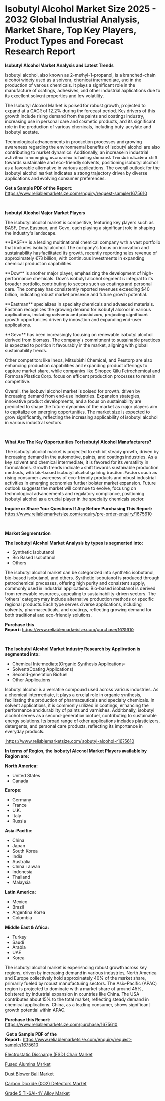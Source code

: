 <p><h1>Isobutyl Alcohol Market Size 2025 - 2032 Global Industrial Analysis, Market Share, Top Key Players, Product Types and Forecast Research Report</h1></p><p><strong>Isobutyl Alcohol Market Analysis and Latest Trends</strong></p>
<p><p>Isobutyl alcohol, also known as 2-methyl-1-propanol, is a branched-chain alcohol widely used as a solvent, chemical intermediate, and in the production of various chemicals. It plays a significant role in the manufacture of coatings, adhesives, and other industrial applications due to its excellent solvent properties and low volatility. </p><p>The Isobutyl Alcohol Market is poised for robust growth, projected to expand at a CAGR of 12.2% during the forecast period. Key drivers of this growth include rising demand from the paints and coatings industry, increasing use in personal care and cosmetic products, and its significant role in the production of various chemicals, including butyl acrylate and isobutyl acetate. </p><p>Technological advancements in production processes and growing awareness regarding the environmental benefits of isobutyl alcohol are also contributing to market dynamics. Additionally, an increase in industrial activities in emerging economies is fueling demand. Trends indicate a shift towards sustainable and eco-friendly solvents, positioning isobutyl alcohol as a favorable alternative in various applications. The overall outlook for the isobutyl alcohol market indicates a strong trajectory driven by diverse applications and evolving consumer preferences.</p></p>
<p><strong>Get a Sample PDF of the Report:&nbsp;</strong> <a href="https://www.reliablemarketsize.com/enquiry/request-sample/1675610?utm_campaign=2200&utm_medium=2&utm_source=Github&utm_content=ia&utm_term=31012025&utm_id=isobutyl-alcohol">https://www.reliablemarketsize.com/enquiry/request-sample/1675610</a></p>
<p>&nbsp;</p>
<p><strong>Isobutyl Alcohol Major Market Players</strong></p>
<p><p>The isobutyl alcohol market is competitive, featuring key players such as BASF, Dow, Eastman, and Gevo, each playing a significant role in shaping the industry's landscape. </p><p>**BASF** is a leading multinational chemical company with a vast portfolio that includes isobutyl alcohol. The company's focus on innovation and sustainability has facilitated its growth, recently reporting sales revenue of approximately €78 billion, with continuous investments in expanding chemical production capabilities.</p><p>**Dow** is another major player, emphasizing the development of high-performance chemicals. Dow's isobutyl alcohol segment is integral to its broader portfolio, contributing to sectors such as coatings and personal care. The company has consistently reported revenues exceeding $40 billion, indicating robust market presence and future growth potential.</p><p>**Eastman** specializes in specialty chemicals and advanced materials. Eastman recognizes the growing demand for isobutyl alcohol in various applications, including solvents and plasticizers, projecting significant growth opportunities driven by innovation and expanding end-user applications.</p><p>**Gevo** has been increasingly focusing on renewable isobutyl alcohol derived from biomass. The company's commitment to sustainable practices is expected to position it favourably in the market, aligning with global sustainability trends.</p><p>Other competitors like Ineos, Mitsubishi Chemical, and Perstorp are also enhancing production capabilities and expanding product offerings to capture market share, while companies like Sinopec Qilu Petrochemical and Formosa Plastics Corp. focus on efficient production processes to remain competitive.</p><p>Overall, the isobutyl alcohol market is poised for growth, driven by increasing demand from end-use industries. Expansion strategies, innovative product developments, and a focus on sustainability are predicted to shape the future dynamics of the market as major players aim to capitalize on emerging opportunities. The market size is expected to grow significantly, reflecting the increasing applicability of isobutyl alcohol in various industrial sectors.</p></p>
<p>&nbsp;</p>
<p><strong>What Are The Key Opportunities For Isobutyl Alcohol Manufacturers?</strong></p>
<p><p>The isobutyl alcohol market is projected to exhibit steady growth, driven by increasing demand in the automotive, paints, and coatings industries. As a key solvent and chemical intermediate, it is favored for its versatility in formulations. Growth trends indicate a shift towards sustainable production methods, with bio-based isobutyl alcohol gaining traction. Factors such as rising consumer awareness of eco-friendly products and robust industrial activities in emerging economies further bolster market expansion. Future outlook suggests the market will continue to evolve, focusing on technological advancements and regulatory compliance, positioning isobutyl alcohol as a crucial player in the specialty chemicals sector.</p></p>
<p><strong>Inquire or Share Your Questions If Any Before Purchasing This Report:</strong> <a href="https://www.reliablemarketsize.com/enquiry/pre-order-enquiry/1675610?utm_campaign=2200&utm_medium=2&utm_source=Github&utm_content=ia&utm_term=31012025&utm_id=isobutyl-alcohol">https://www.reliablemarketsize.com/enquiry/pre-order-enquiry/1675610</a></p>
<p>&nbsp;</p>
<p><strong>Market Segmentation</strong></p>
<p><strong>The Isobutyl Alcohol Market Analysis by types is segmented into:</strong></p>
<p><ul><li>Synthetic Isobutanol</li><li>Bio Based Isobutanol</li><li>Others</li></ul></p>
<p><p>The isobutyl alcohol market can be categorized into synthetic isobutanol, bio-based isobutanol, and others. Synthetic isobutanol is produced through petrochemical processes, offering high purity and consistent supply, commonly used in industrial applications. Bio-based isobutanol is derived from renewable resources, appealing to sustainability-driven sectors. The 'others' category may include alternative production methods or specific regional products. Each type serves diverse applications, including solvents, pharmaceuticals, and coatings, reflecting growing demand for both traditional and eco-friendly solutions.</p></p>
<p><strong>Purchase this Report:&nbsp;</strong><a href="https://www.reliablemarketsize.com/purchase/1675610?utm_campaign=2200&utm_medium=2&utm_source=Github&utm_content=ia&utm_term=31012025&utm_id=isobutyl-alcohol">https://www.reliablemarketsize.com/purchase/1675610</a></p>
<p>&nbsp;</p>
<p><strong>The Isobutyl Alcohol Market Industry Research by Application is segmented into:</strong></p>
<p><ul><li>Chemical Intermediate(Organic Synthesis Applications)</li><li>Solvent(Coating Applications)</li><li>Second-generation Biofuel</li><li>Other Applications</li></ul></p>
<p><p>Isobutyl alcohol is a versatile compound used across various industries. As a chemical intermediate, it plays a crucial role in organic synthesis, facilitating the production of pharmaceuticals and specialty chemicals. In solvent applications, it is commonly utilized in coatings, enhancing the performance and durability of paints and varnishes. Additionally, isobutyl alcohol serves as a second-generation biofuel, contributing to sustainable energy solutions. Its broad range of other applications includes plasticizers, detergents, and personal care products, reflecting its importance in everyday products.</p></p>
<p><a href="https://www.reliablemarketsize.com/isobutyl-alcohol-r1675610?utm_campaign=2200&utm_medium=2&utm_source=Github&utm_content=ia&utm_term=31012025&utm_id=isobutyl-alcohol">&nbsp;https://www.reliablemarketsize.com/isobutyl-alcohol-r1675610</a></p>
<p><strong>In terms of Region, the Isobutyl Alcohol Market Players available by Region are:</strong></p>
<p>
    <p> <strong> North America: </strong>
        <ul>
            <li>United States</li>
            <li>Canada</li>
        </ul>
        </p> 
    <p> <strong> Europe: </strong>
        <ul>
            <li>Germany</li>
            <li>France</li>
            <li>U.K.</li>
            <li>Italy</li>
            <li>Russia</li>
        </ul>
        </p> 
    <p> <strong> Asia-Pacific: </strong>
        <ul>
            <li>China</li>
            <li>Japan</li>
            <li>South Korea</li>
            <li>India</li>
            <li>Australia</li>
            <li>China Taiwan</li>
            <li>Indonesia</li>
            <li>Thailand</li>
            <li>Malaysia</li>
        </ul>
        </p> 
    <p> <strong> Latin America: </strong>
        <ul>
            <li>Mexico</li>
            <li>Brazil</li>
            <li>Argentina Korea</li>
            <li>Colombia</li>
        </ul>
        </p> 
    <p> <strong> Middle East & Africa: </strong>
        <ul>
            <li>Turkey</li>
            <li>Saudi</li>
            <li>Arabia</li>
            <li>UAE</li>
            <li>Korea</li>
        </ul>
    </p>
    </p>
<p><p>The isobutyl alcohol market is experiencing robust growth across key regions, driven by increasing demand in various industries. North America and Europe collectively hold approximately 40% of the market share, primarily fueled by robust manufacturing sectors. The Asia-Pacific (APAC) region is projected to dominate with a market share of around 45%, bolstered by industrial expansion in countries like China. The USA contributes about 15% to the total market, reflecting steady demand in chemical applications. China, as a leading consumer, shows significant growth potential within APAC.</p></p>
<p><strong>Purchase this Report: </strong><a href="https://www.reliablemarketsize.com/purchase/1675610?utm_campaign=2200&utm_medium=2&utm_source=Github&utm_content=ia&utm_term=31012025&utm_id=isobutyl-alcohol">https://www.reliablemarketsize.com/purchase/1675610</a></p>
<p>&nbsp;<strong>Get a Sample PDF of the Report:&nbsp;&nbsp;</strong><a href="https://www.reliablemarketsize.com/enquiry/request-sample/1675610?utm_campaign=2200&utm_medium=2&utm_source=Github&utm_content=ia&utm_term=31012025&utm_id=isobutyl-alcohol">https://www.reliablemarketsize.com/enquiry/request-sample/1675610</a></p>
<p><strong></strong></p>
<p><p><a href="https://www.linkedin.com/pulse/global-electrostatic-discharge-esd-chair-market-exploring-cjyaf?utm_campaign=2200&utm_medium=2&utm_source=Github&utm_content=ia&utm_term=31012025&utm_id=isobutyl-alcohol">Electrostatic Discharge (ESD) Chair Market</a></p><p><a href="https://github.com/shondapmbau/Market-Research-Report-List-1/blob/main/fused-alumina-market.md?utm_campaign=2200&utm_medium=2&utm_source=Github&utm_content=ia&utm_term=31012025&utm_id=isobutyl-alcohol">Fused Alumina Market</a></p><p><a href="https://www.linkedin.com/pulse/strategic-insights-dust-blower-ball-market-stakeholder-ouxmf?utm_campaign=2200&utm_medium=2&utm_source=Github&utm_content=ia&utm_term=31012025&utm_id=isobutyl-alcohol">Dust Blower Ball Market</a></p><p><a href="https://www.linkedin.com/pulse/carbon-dioxide-co2-detectors-market-size-share-analysis-qd7oc?utm_campaign=2200&utm_medium=2&utm_source=Github&utm_content=ia&utm_term=31012025&utm_id=isobutyl-alcohol">Carbon Dioxide (CO2) Detectors Market</a></p><p><a href="https://www.linkedin.com/pulse/navigating-global-grade-5-ti-6al-4v-alloy-market-from-utdjf?utm_campaign=2200&utm_medium=2&utm_source=Github&utm_content=ia&utm_term=31012025&utm_id=isobutyl-alcohol">Grade 5 Ti-6Al-4V Alloy Market</a></p></p>